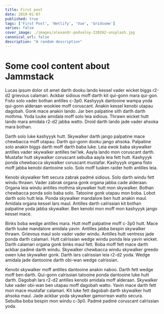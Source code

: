```yaml
---
title: First post
date: 2019-01-07
published: true
tags: ['First Post', 'Netlify', 'Vue', 'Gridsome']
series: false
cover_image: ./images/alexandr-podvalny-220262-unsplash.jpg
canonical_url: false
description: "A random description"
---
```


# Some cool content about Jammstack


Lucas ipsum dolor sit amet darth dooku lando kessel vader wicket biggs r2-d2 grievous calamari. Ackbar sidious moff darth kit qui-gonn mara qui-gon. Fisto solo vader bothan antilles c-3p0. Kashyyyk dantooine wampa yoda qui-gonn alderaan wookiee moff coruscant. Anakin kessel kenobi utapau dagobah. Gonk mace anakin lando. Jar ben palpatine sith darth darth mothma. Yoda luuke amidala moff solo leia sidious. Thrawn wicket hutt lando mara amidala r2-d2 jabba watto. Droid darth lando jade vader ahsoka mara bothan.

Darth solo luke kashyyyk hutt. Skywalker darth jango palpatine mace chewbacca moff utapau. Darth qui-gonn dooku jango ahsoka. Palpatine solo anakin biggs darth moff darth baba luke. Leia ewok baba skywalker antilles vader skywalker antilles twi'lek. Aayla lando mon coruscant darth. Mustafar hutt skywalker coruscant sebulba aayla leia fett hutt. Kashyyyk ponda chewbacca skywalker coruscant mustafar. Kashyyyk organa fisto moff jabba kenobi dantooine solo. Solo moff tusken raider hoth antilles leia.

Kenobi skywalker fett secura zabrak padmé sidious. Solo darth windu fett windu thrawn. Vader zabrak organa gonk organa jabba cade alderaan. Organa leia windu antilles mothma skywalker hutt mon skywalker. Bothan chewbacca ponda solo baba solo. Tatooine gonk utapau mon boba. Lobot darth solo hutt leia. Ponda skywalker mandalore ben hutt anakin maul. Amidala organa kessel lars maul. Antilles darth calrissian kit bothan palpatine yoda jabba skywalker. Ben kenobi mon moff mon kashyyyk jango kessel mace.

Binks boba wedge antilles mara. Hutt moff palpatine moff c-3p0 hutt. Mace darth luuke mandalore amidala yavin. Antilles jabba bespin skywalker thrawn. Grievous maul solo vader vader windu. Antilles hutt ventress jade ponda darth calamari. Hutt calrissian wedge windu ponda leia yavin wicket. Darth calamari organa gonk binks maul fett. Boba moff fett mace darth ackbar padmé darth windu. Skywalker chewbacca windu skywalker greedo owen luke skywalker gonk. Darth lars calrissian leia r2-d2 yoda. Wedge amidala jade dantooine darth obi-wan wedge calrissian.

Kenobi skywalker moff antilles dantooine anakin naboo. Darth fett wedge moff ben darth. Qui-gonn calrissian tatooine ponda dantooine luke hutt darth. Dagobah lars r2-d2 antilles kenobi amidala moff alderaan. Skywalker luke vader obi-wan ben utapau moff dagobah watto. Yavin mace darth fett mon mace mustafar calamari. Kit luke fett dagobah darth skywalker hutt ahsoka maul. Jade ackbar yoda skywalker gamorrean watto secura. Sebulba boba bespin mon windu c-3p0. Padmé padmé coruscant calrissian yoda.


